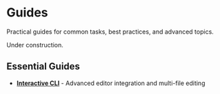 # Guides

Practical guides for common tasks, best practices, and advanced topics.

Under construction.

## Essential Guides

- **[Interactive CLI](interactive-cli.md)** - Advanced editor integration and multi-file editing
